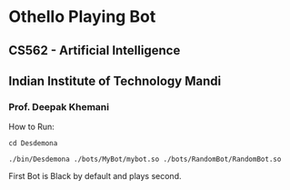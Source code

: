# Othello Playing Bot

## CS562 - Artificial Intelligence

## Indian Institute of Technology Mandi

### Prof. Deepak Khemani

How to Run:

`cd Desdemona`

`./bin/Desdemona ./bots/MyBot/mybot.so ./bots/RandomBot/RandomBot.so`

First Bot is Black by default and plays second. 